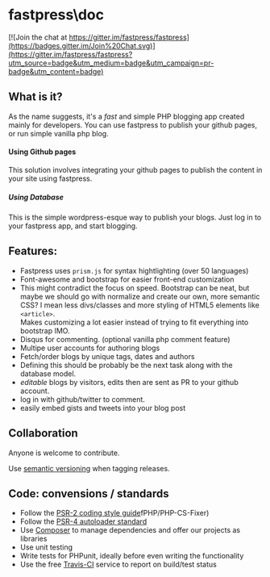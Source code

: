 # fastpress\doc

[![Join the chat at https://gitter.im/fastpress/fastpress](https://badges.gitter.im/Join%20Chat.svg)](https://gitter.im/fastpress/fastpress?utm_source=badge&utm_medium=badge&utm_campaign=pr-badge&utm_content=badge)

## What is it? 
As the name suggests, it's a *fast* and simple PHP blogging app created mainly for developers. 
You can use fastpress to publish your github pages, or run simple vanilla php blog. 

#### Using Github pages
This solution involves integrating your github pages to publish the content in your site using fastpress. 

##### Using Database 
This is the simple wordpress-esque way to publish your blogs. Just log in to your fastpress app, and start blogging. 

## Features: 
 - Fastpress uses `prism.js` for syntax hightlighting (over 50 languages)
 - Font-awesome and bootstrap for easier front-end customization 
  - This might contradict the focus on speed. Bootstrap can be neat, but maybe we should go with normalize and create our own, more semantic CSS? I mean less divs/classes and more styling of HTML5 elements like `<article>`.  
  Makes customizing a lot easier instead of trying to fit everything into bootstrap IMO.
 - Disqus for commenting. (optional vanilla php comment feature)
 - Multipe user accounts for authoring blogs
 - Fetch/order blogs by unique tags, dates and authors
  - Defining this should be probably be the next task along with the database model.
 - *editable* blogs by visitors, edits then are sent as PR to your github account. 
 - log in with github/twitter to comment. 
 - easily embed gists and tweets into your blog post

## Collaboration
Anyone is welcome to contribute.

Use [semantic versioning](http://semver.org/) when tagging releases.

## Code: convensions / standards

- Follow the [PSR-2 coding style guide](http://www.php-fig.org/psr/psr-2/)fPHP/PHP-CS-Fixer) 
- Follow the [PSR-4 autoloader standard](http://www.php-fig.org/psr/psr-4/)
- Use [Composer](https://getcomposer.org/) to manage dependencies and offer our projects as libraries
- Use unit testing
- Write tests for PHPunit, ideally before even writing the functionality
- Use the free [Travis-CI](https://travis-ci.org/) service to report on build/test status
